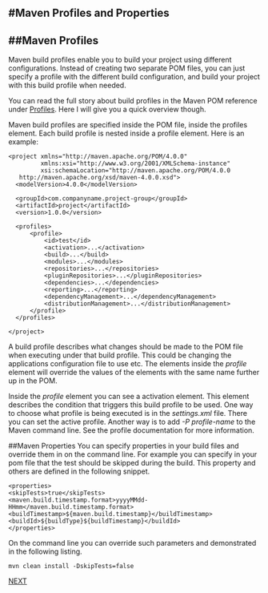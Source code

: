 #Maven Profiles and Properties
-----------------------------
##Maven Profiles
-----------------------
Maven build profiles enable you to build your project using different configurations. Instead of creating two separate POM files, you can just specify a profile with the different build configuration, and build your project with this build profile when needed.

You can read the full story about build profiles in the Maven POM reference under [Profiles](http://maven.apache.org/pom.html#Profiles). Here I will give you a quick overview though.

Maven build profiles are specified inside the POM file, inside the profiles element. Each build profile is nested inside a profile element. Here is an example:
```
<project xmlns="http://maven.apache.org/POM/4.0.0"
         xmlns:xsi="http://www.w3.org/2001/XMLSchema-instance"
         xsi:schemaLocation="http://maven.apache.org/POM/4.0.0
   http://maven.apache.org/xsd/maven-4.0.0.xsd">
  <modelVersion>4.0.0</modelVersion>

  <groupId>com.companyname.project-group</groupId>
  <artifactId>project</artifactId>
  <version>1.0.0</version>

  <profiles>
      <profile>
          <id>test</id>
          <activation>...</activation>
          <build>...</build>
          <modules>...</modules>
          <repositories>...</repositories>
          <pluginRepositories>...</pluginRepositories>
          <dependencies>...</dependencies>
          <reporting>...</reporting>
          <dependencyManagement>...</dependencyManagement>
          <distributionManagement>...</distributionManagement>
      </profile>
  </profiles>

</project>
```
A build profile describes what changes should be made to the POM file when executing under that build profile. This could be changing the applications configuration file to use etc. The elements inside the *profile* element will override the values of the elements with the same name further up in the POM.

Inside the *profile* element you can see a activation element. This element describes the condition that triggers this build profile to be used. One way to choose what profile is being executed is in the *settings.xml* file. There you can set the active profile. Another way is to add *-P profile-name* to the Maven command line. See the profile documentation for more information.

##Maven Properties
You can specify properties in your build files and override them in on the command line. For example you can specify in your pom file that the test should be skipped during the build. This property and others are defined in the following snippet.
```
<properties>
<skipTests>true</skipTests>
<maven.build.timestamp.format>yyyyMMdd-HHmm</maven.build.timestamp.format>
<buildTimestamp>${maven.build.timestamp}</buildTimestamp>
<buildId>${buildType}${buildTimestamp}</buildId>
</properties>
```
On the command line you can override such parameters and demonstrated in the following listing.
```
mvn clean install -DskipTests=false
```

  
  [NEXT](Maven_Project_Templates.md)

